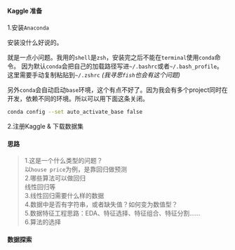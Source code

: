 
#### Kaggle 准备

1.安装`Anaconda`

安装没什么好说的。

就是一点小问题。我用的`shell`是`zsh`，安装完之后不能在`terminal`使用`conda`命令。
因为默认`conda`会把自己的加载路径写进`~/.bashrc`或者`~/.bash_profile`。这里需要手动复制粘贴到`~/.zshrc` *(我寻思`fish`也会有这个问题)*

另外`conda`会自动启动`base`环境，这个有点不好了。因为我会有多个project同时在开发，依赖不同的环境。所以可以用下面这条关闭。
```bash
conda config --set auto_activate_base false
```

2.注册Kaggle & 下载数据集

#### 思路

>1.这是一个什么类型的问题？<br>
>以`house price`为例，是靠回归做预测<br>
>2.哪些算法可以做回归<br>
>线性回归等<br>
>3.线性回归需要什么样的数据<br>
>4.数据中是否有字符串，或者缺失值？如何变为数值型？<br>
>5.数据特征工程思路：EDA、特征选择、特征组合、特征分割……<br>
>6.算法的选择

#### 数据探索

```python

```
